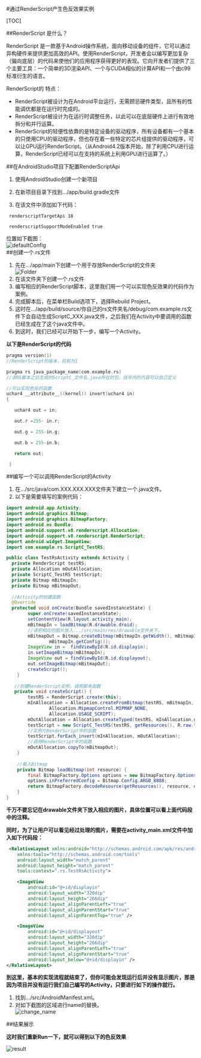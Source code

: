 #通过RenderScript产生色反效果实例  

[TOC]

##RenderScript 是什么？

RenderScript 是一款基于Android操作系统，面向移动设备的组件，它可以通过异构硬件来提供更加高效的API。使用RenderScript，开发者会以编写更加复杂（偏向底层）的代码来使他们的应用程序获得更好的表现。它向开发者们提供了三个主要工具：一个简单的3D渲染API、一个与CUDA相似的计算API和一个由c99标准衍生的语言。

RenderScript的 特点：

- RenderScript被设计为在Android平台运行，无需顾忌硬件类型，且所有的性能调优都是在运行时完成的。
- RenderScript被设计为在运行时调整任务，以此可以在底层硬件上进行有效地拆分和并行运算。
- RenderScript的轻便性依靠的是特定设备的驱动程序，所有设备都有一个基本的只使用CPU的驱动程序，但也存在着一些特定的芯片组提供的驱动程序，可以让GPU运行RenderScript。（从Android4.2版本开始，除了利用CPU进行运算，RenderScript已经可以在支持的系统上利用GPU进行运算了。）

##在AndroidStudio项目下配置RenderScriptApi  

1. 使用AndroidStudio创建一个新项目

2. 在新项目目录下找到.../app/build.gradle文件

3. 在该文件中添加如下代码：  

  ```
   renderscriptTargetApi 18

   renderscriptSupportModeEnabled true
  ```

   位置如下截图：  
   ![defaultConfig](defaultConfig.jpg)  
##创建一个.rs文件
1. 先在.../app/main下创建一个用于存放RenderScript的文件夹  
   ![Folder](RenderScript_Folder.jpg)  
2. 在该文件夹下创建一个.rs文件  
3. 编写相应的RenderScript脚本，这里我们用一个可以实现色反效果的代码作为案例。  
4. 完成脚本后，在菜单栏Build选项下，选择Rebuild Project。  
5. 这时在.../app/build/source/你自己的rs文件夹名/debug/com.example.rs文件下会自动生成ScriptC_XXX.java文件，之后我们在Activity中要调用的函数已经生成在了这个java文件中。   
6. 到这时，我们已经可以开始下一步，编写一个Activity。   

**以下是RenderScript的代码**  

```c
pragma version(1)                                  
//RenderScript的版本，目前为1

pragma rs java_package_name(com.example.rs)       
//该RS脚本之后生成的ScriptC_文件名.java所在的包，括号内的内容可以自己定义

//可以实现色反的函数
uchar4 __attribute__((kernel)) invert(uchar4 in)
{

   uchar4 out = in;

   out.r =255- in.r;

   out.g = 255-in.g;

   out.b = 255-in.b;

   return out;

 }
```

##编写一个可以调用RenderScript的Activity

1. 在.../src/java/com.XXX.XXX.XXX文件夹下建立一个.java文件。
2. 以下是需要填写的案例代码：  



```java
import android.app.Activity;
import android.graphics.Bitmap;
import android.graphics.BitmapFactory;
import android.os.Bundle;
import android.support.v8.renderscript.Allocation;
import android.support.v8.renderscript.RenderScript;
import android.widget.ImageView;
import com.example.rs.ScriptC_TestRS;

public class TestRsActivity extends Activity {
  private RenderScript testRS;
  private Allocation mOutAllocation;
  private ScriptC_TestRS testScript;
  private Bitmap mBitmapIn;
  private Bitmap mBitmapOut;
  
  //Activity的创建函数
  @Override
  protected void onCreate(Bundle savedInstanceState) {
        super.onCreate(savedInstanceState);
        setContentView(R.layout.activity_main);
        mBitmapIn = loadBitmap(R.drawable.droid);                                   
        //请把相应的图片放入.../src/main/res/drawable文件夹下。
        mBitmapOut = Bitmap.createBitmap(mBitmapIn.getWidth(), mBitmapIn.getHeight(),
                mBitmapIn.getConfig());
        ImageView in =  findViewById(R.id.displayin);
        in.setImageBitmap(mBitmapIn);
        ImageView out = findViewById(R.id.displayout);
        out.setImageBitmap(mBitmapOut);
        createScript();
    }
    
   //创建RenderScript实例，调用脚本函数
   private void createScript() {
        testRS = RenderScript.create(this);
        mInAllocation = Allocation.createFromBitmap(testRS, mBitmapIn,
                Allocation.MipmapControl.MIPMAP_NONE,
                Allocation.USAGE_SCRIPT);
        mOutAllocation = Allocation.createTyped(testRS, mInAllocation.getType());
        testScript = new ScriptC_TestRS(testRS, getResources(), R.raw.testrs);       
        //实例化RenderScript中的函数
        testScript.forEach_invert(mInAllocation, mOutAllocation);                    
        //调用RenderScript中的函数
        mOutAllocation.copyTo(mBitmapOut);
    }
    
    //载入Bitmap
    private Bitmap loadBitmap(int resource) {
        final BitmapFactory.Options options = new BitmapFactory.Options();
        options.inPreferredConfig = Bitmap.Config.ARGB_8888;
        return BitmapFactory.decodeResource(getResources(), resource, options);
    }
}
```

**千万不要忘记在drawable文件夹下放入相应的图片，具体位置可以看上面代码段中的注释。**  

**同时，为了让用户可以看见经过处理的图片，需要在activity_main.xml文件中加入如下代码段：**

```xml
 <RelativeLayout xmlns:android="http://schemas.android.com/apk/res/android"
    xmlns:tools="http://schemas.android.com/tools"
    android:layout_width="match_parent"
    android:layout_height="match_parent"
    tools:context=".rs.TestRsActivity">

    <ImageView
        android:id="@+id/displayin"
        android:layout_width="320dip"
        android:layout_height="266dip"
        android:layout_alignParentLeft="true"
        android:layout_alignParentStart="true"
        android:layout_alignParentTop="true" />

    <ImageView
        android:id="@+id/displayout"
        android:layout_width="320dip"
        android:layout_height="266dip"
        android:layout_alignParentLeft="true"
        android:layout_alignParentStart="true"
        android:layout_below="@+id/displayin" />
</RelativeLayout>
```
**到这里，基本的实现流程就结束了，但你可能会发现运行后并没有显示图片，那是因为项目并没有运行我们自己编写的Activity，只要进行如下的操作就行。**

1. 找到.../src/AndroidManifest.xml。
2. 对如下截图的区域进行name的替换。  
   ![change_name](change_name.jpg)

##结果展示

**这时我们重新Run一下，就可以得到以下的色反效果**  


   ![result](result.jpg)

